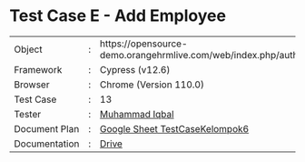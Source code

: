 # Test Case E - Add Employee
<table>
<tr>
<td>Object</td>
<td>:</td>
<td>https://opensource-demo.orangehrmlive.com/web/index.php/auth/login</td>
</tr>
<tr>
<td>Framework</td>
<td>:</td>
<td>Cypress (v12.6)</td>
</tr>
<tr>
<td>Browser</td>
<td>:</td>
<td>Chrome (Version 110.0)</td>
</tr>
<tr>
<td>Test Case</td>
<td>:</td>
<td>13</td>
</tr>
<tr>
<td>Tester</td>
<td>:</td>
<td><a href="https://github.com/Miqbal20">Muhammad Iqbal</a></td>
</tr>
<tr>
<td>Document Plan</td>
<td>:</td>
<td><a href="https://s.id/TestCaseKelompok6">Google Sheet TestCaseKelompok6</a></td>
</tr>
<td>Documentation</td>
<td>:</td>
<td><a href="https://drive.google.com/drive/folders/1L0pZqAoeLtCqSg-7NlFIS1hTz_CZn94t?usp=share_link">Drive</a></td>
</tr>
</table>
